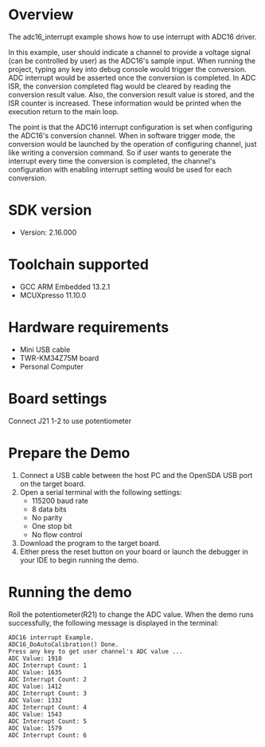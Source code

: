 Overview
========

The adc16_interrupt example shows how to use interrupt with ADC16 driver.

In this example, user should indicate a channel to provide a voltage signal (can be controlled by user) as the ADC16's
sample input. When running the project, typing any key into debug console would trigger the conversion. ADC interrupt 
would be asserted once the conversion is completed. In ADC ISR, the conversion completed flag would be cleared by 
reading the conversion result value. Also, the conversion result value is stored, and the ISR counter is increased. 
These information would be printed when the execution return to the main loop.

The point is that the ADC16 interrupt configuration is set when configuring the ADC16's conversion channel. When in 
software trigger mode, the conversion would be launched by the operation of configuring channel, just like writing a
conversion command. So if user wants to generate the interrupt every time the conversion is completed, the channel's 
configuration with enabling interrupt setting would be used for each conversion.

SDK version
===========
- Version: 2.16.000

Toolchain supported
===================
- GCC ARM Embedded  13.2.1
- MCUXpresso  11.10.0

Hardware requirements
=====================
- Mini USB cable
- TWR-KM34Z75M board
- Personal Computer

Board settings
==============
Connect J21 1-2 to use potentiometer

Prepare the Demo
================
1.  Connect a USB cable between the host PC and the OpenSDA USB port on the target board.
2.  Open a serial terminal with the following settings:
    - 115200 baud rate
    - 8 data bits
    - No parity
    - One stop bit
    - No flow control
3.  Download the program to the target board.
4.  Either press the reset button on your board or launch the debugger in your IDE to begin running the demo.

Running the demo
================
Roll the potentiometer(R21) to change the ADC value.
When the demo runs successfully, the following message is displayed in the terminal:

~~~~~~~~~~~~~~~~~~~~~~
ADC16 interrupt Example.
ADC16_DoAutoCalibration() Done.
Press any key to get user channel's ADC value ...
ADC Value: 1918
ADC Interrupt Count: 1
ADC Value: 1635
ADC Interrupt Count: 2
ADC Value: 1412
ADC Interrupt Count: 3
ADC Value: 1332
ADC Interrupt Count: 4
ADC Value: 1543
ADC Interrupt Count: 5
ADC Value: 1579
ADC Interrupt Count: 6
~~~~~~~~~~~~~~~~~~~~~~~~~
